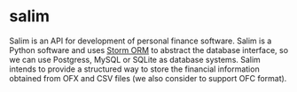 salim
=====

Salim is an API for development of personal finance software.
Salim is a Python software and uses [Storm ORM](https://storm.canonical.com/) to abstract the database interface, so we can use Postgress, MySQL or SQLite as database systems.
Salim intends to provide a structured way to store the financial information obtained from OFX and CSV files (we also consider to support OFC format).
